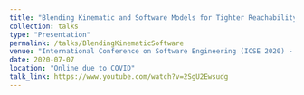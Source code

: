 ```yaml
---
title: "Blending Kinematic and Software Models for Tighter Reachability Analysis"
collection: talks
type: "Presentation"
permalink: /talks/BlendingKinematicSoftware
venue: "International Conference on Software Engineering (ICSE 2020) - New Ideas and Emerging Results (NIER)"
date: 2020-07-07
location: "Online due to COVID"
talk_link: https://www.youtube.com/watch?v=2SgU2Ewsudg
---
```

